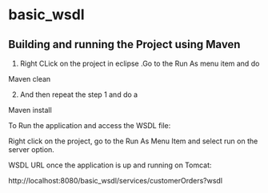 # basic_wsdl
Building and running the Project using Maven
---------------------------------------

1) Right CLick on the project in eclipse .Go to the Run As menu item and do 

  Maven clean 
  
2) And then repeat the step 1 and do a
  
  Maven install
 

To Run the application and access the WSDL file:

Right click on the project, go to the Run As Menu Item and select run on the server option.

WSDL URL once the application is up and running on Tomcat:

http://localhost:8080/basic_wsdl/services/customerOrders?wsdl

